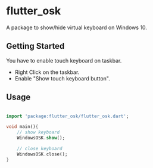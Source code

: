 # flutter_osk

A package to show/hide virtual keyboard on Windows 10.

## Getting Started

You have to enable touch keyboard on taskbar.
- Right Click on the taskbar.
- Enable "Show touch keyboard button".


## Usage

```dart

import 'package:flutter_osk/flutter_osk.dart';

void main(){
    // show keyboard
    WindowsOSK.show();

    // close keyboard
    WindowsOSK.close();
}
```
